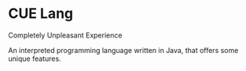 # CUE Lang
Completely Unpleasant Experience

An interpreted programming language written in Java, that offers
some unique features.